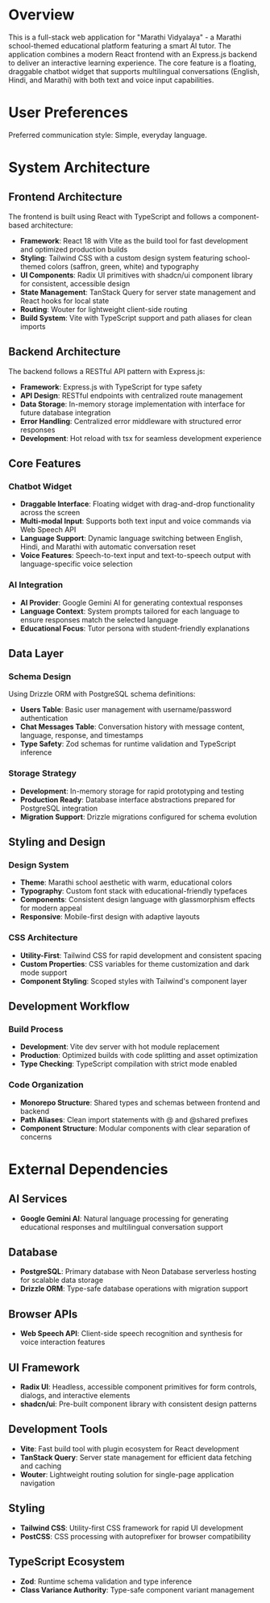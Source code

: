 # Overview

This is a full-stack web application for "Marathi Vidyalaya" - a Marathi school-themed educational platform featuring a smart AI tutor. The application combines a modern React frontend with an Express.js backend to deliver an interactive learning experience. The core feature is a floating, draggable chatbot widget that supports multilingual conversations (English, Hindi, and Marathi) with both text and voice input capabilities.

# User Preferences

Preferred communication style: Simple, everyday language.

# System Architecture

## Frontend Architecture

The frontend is built using React with TypeScript and follows a component-based architecture:

- **Framework**: React 18 with Vite as the build tool for fast development and optimized production builds
- **Styling**: Tailwind CSS with a custom design system featuring school-themed colors (saffron, green, white) and typography
- **UI Components**: Radix UI primitives with shadcn/ui component library for consistent, accessible design
- **State Management**: TanStack Query for server state management and React hooks for local state
- **Routing**: Wouter for lightweight client-side routing
- **Build System**: Vite with TypeScript support and path aliases for clean imports

## Backend Architecture

The backend follows a RESTful API pattern with Express.js:

- **Framework**: Express.js with TypeScript for type safety
- **API Design**: RESTful endpoints with centralized route management
- **Data Storage**: In-memory storage implementation with interface for future database integration
- **Error Handling**: Centralized error middleware with structured error responses
- **Development**: Hot reload with tsx for seamless development experience

## Core Features

### Chatbot Widget
- **Draggable Interface**: Floating widget with drag-and-drop functionality across the screen
- **Multi-modal Input**: Supports both text input and voice commands via Web Speech API
- **Language Support**: Dynamic language switching between English, Hindi, and Marathi with automatic conversation reset
- **Voice Features**: Speech-to-text input and text-to-speech output with language-specific voice selection

### AI Integration
- **AI Provider**: Google Gemini AI for generating contextual responses
- **Language Context**: System prompts tailored for each language to ensure responses match the selected language
- **Educational Focus**: Tutor persona with student-friendly explanations

## Data Layer

### Schema Design
Using Drizzle ORM with PostgreSQL schema definitions:
- **Users Table**: Basic user management with username/password authentication
- **Chat Messages Table**: Conversation history with message content, language, response, and timestamps
- **Type Safety**: Zod schemas for runtime validation and TypeScript inference

### Storage Strategy
- **Development**: In-memory storage for rapid prototyping and testing
- **Production Ready**: Database interface abstractions prepared for PostgreSQL integration
- **Migration Support**: Drizzle migrations configured for schema evolution

## Styling and Design

### Design System
- **Theme**: Marathi school aesthetic with warm, educational colors
- **Typography**: Custom font stack with educational-friendly typefaces
- **Components**: Consistent design language with glassmorphism effects for modern appeal
- **Responsive**: Mobile-first design with adaptive layouts

### CSS Architecture
- **Utility-First**: Tailwind CSS for rapid development and consistent spacing
- **Custom Properties**: CSS variables for theme customization and dark mode support
- **Component Styling**: Scoped styles with Tailwind's component layer

## Development Workflow

### Build Process
- **Development**: Vite dev server with hot module replacement
- **Production**: Optimized builds with code splitting and asset optimization
- **Type Checking**: TypeScript compilation with strict mode enabled

### Code Organization
- **Monorepo Structure**: Shared types and schemas between frontend and backend
- **Path Aliases**: Clean import statements with @ and @shared prefixes
- **Component Structure**: Modular components with clear separation of concerns

# External Dependencies

## AI Services
- **Google Gemini AI**: Natural language processing for generating educational responses and multilingual conversation support

## Database
- **PostgreSQL**: Primary database with Neon Database serverless hosting for scalable data storage
- **Drizzle ORM**: Type-safe database operations with migration support

## Browser APIs
- **Web Speech API**: Client-side speech recognition and synthesis for voice interaction features

## UI Framework
- **Radix UI**: Headless, accessible component primitives for form controls, dialogs, and interactive elements
- **shadcn/ui**: Pre-built component library with consistent design patterns

## Development Tools
- **Vite**: Fast build tool with plugin ecosystem for React development
- **TanStack Query**: Server state management for efficient data fetching and caching
- **Wouter**: Lightweight routing solution for single-page application navigation

## Styling
- **Tailwind CSS**: Utility-first CSS framework for rapid UI development
- **PostCSS**: CSS processing with autoprefixer for browser compatibility

## TypeScript Ecosystem
- **Zod**: Runtime schema validation and type inference
- **Class Variance Authority**: Type-safe component variant management
